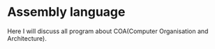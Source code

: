 # Assembly language
Here I will discuss all program about COA(Computer Organisation and Architecture).
